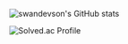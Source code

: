 ![swandevson's GitHub stats](https://github-readme-stats.vercel.app/api?username=swandevson&show_icons=true&theme=shadow_red)

![Solved.ac Profile](http://mazassumnida.wtf/api/v2/generate_badge?boj=swan_son)
